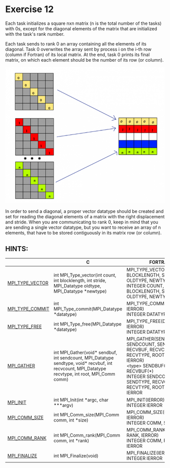# Exercise 12

Each task initializes a square nxn matrix (n is the total number of the tasks) with 0s, except for the diagonal elements of the matrix that are initialized with the task's rank number.

Each task sends to rank 0 an array containing all the elements of its diagonal. Task 0 overwrites the array sent by process i on the i-th row (column if Fortran) of its local matrix. At the end, task 0 prints its final matrix, on which each element should be the number of its row (or column).

![alt text](../images/es12.png)

In order to send a diagonal, a proper vector datatype should be created and set for reading the diagonal elements of a matrix with the right displacement and stride. When you are communicating to rank 0, keep in mind that you are sending a single vector datatype, but you want to receive an array of n elements, that have to be stored contiguously in its matrix row (or column).

## HINTS:

|    | **C** | **FORTRAN** |
|----|-------|-------------|
| [MPI_TYPE_VECTOR](https://www.open-mpi.org/doc/v3.1/man3/MPI_Type_vector.3.php) | int MPI_Type_vector(int count, int blocklength, int stride, MPI_Datatype oldtype, MPI_Datatype \*newtype) | MPI_TYPE_VECTOR(COUNT, BLOCKLENGTH, STRIDE, OLDTYPE, NEWTYPE, IERROR) <br> INTEGER COUNT, BLOCKLENGTH, STRIDE, OLDTYPE, NEWTYPE, IERROR |
| [MPI_TYPE_COMMIT](https://www.open-mpi.org/doc/v3.1/man3/MPI_Type_commit.3.php) | int MPI_Type_commit(MPI_Datatype \*datatype) | MPI_TYPE_COMMIT(DATATYPE, IERROR) <br> INTEGER DATATYPE, IERROR |
| [MPI_TYPE_FREE](https://www.open-mpi.org/doc/v3.1/man3/MPI_Type_free.3.php) | int MPI_Type_free(MPI_Datatype \*datatype) | MPI_TYPE_FREE(DATATYPE, IERROR) <br> INTEGER DATATYPE, IERROR |
| [MPI_GATHER](https://www.open-mpi.org/doc/v3.1/man3/MPI_Gather.3.php) | int MPI_Gather(void\* sendbuf, int sendcount, MPI_Datatype sendtype, void\* recvbuf, int recvcount, MPI_Datatype recvtype, int root, MPI_Comm comm) | MPI_GATHER(SENDBUF, SENDCOUNT, SENDTYPE, RECVBUF, RECVCOUNT, RECVTYPE, ROOT, COMM, IERROR) <br> \<type\> SENDBUF(\*), RECVBUF(\*) <br> INTEGER SENDCOUNT, SENDTYPE, RECVCOUNT, RECVTYPE, ROOT, COMM, IERROR |
| [MPI_INIT](https://www.open-mpi.org/doc/v3.1/man3/MPI_Init.3.php) | int MPI_Init(int \*argc, char \***argv) | MPI_INIT(IERROR) <br> INTEGER IERROR |
| [MPI_COMM_SIZE](https://www.open-mpi.org/doc/v3.1/man3/MPI_Comm_size.3.php) | int MPI_Comm_size(MPI_Comm comm, int \*size) | MPI_COMM_SIZE(COMM, SIZE, IERROR) <br> INTEGER COMM, SIZE, IERROR |
| [MPI_COMM_RANK](https://www.open-mpi.org/doc/v3.1/man3/MPI_Comm_rank.3.php) | int MPI_Comm_rank(MPI_Comm comm, int \*rank) | MPI_COMM_RANK(COMM, RANK, IERROR) <br> INTEGER COMM, RANK, IERROR |
| [MPI_FINALIZE](https://www.open-mpi.org/doc/v3.1/man3/MPI_Finalize.3.php) | int MPI_Finalize(void) | MPI_FINALIZE(IERROR) <br> INTEGER IERROR |